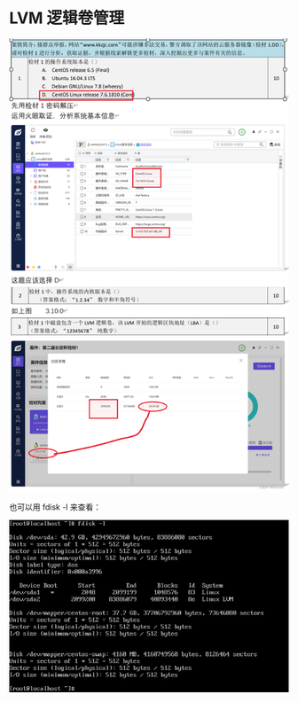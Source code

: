 # LVM 逻辑卷管理

![7968be5435fe4a64a6cef9f7f51d0aec.png](img/LVM.assets/7968be5435fe4a64a6cef9f7f51d0aec.png)

也可以用 fdisk -l 来查看：

![image-20231224225551518](img/LVM.assets/image-20231224225551518.png)